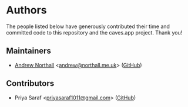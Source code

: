# Authors

The people listed below have generously contributed their time and committed code to
this repository and the caves.app project. Thank you!

## Maintainers

- [Andrew Northall](https://northall.me.uk) <<andrew@northall.me.uk>> ([GitHub](https://github.com/anorthall))

## Contributors

- Priya Saraf <<priyasaraf1011@gmail.com>> ([GitHub](https://github.com/priya1011))
